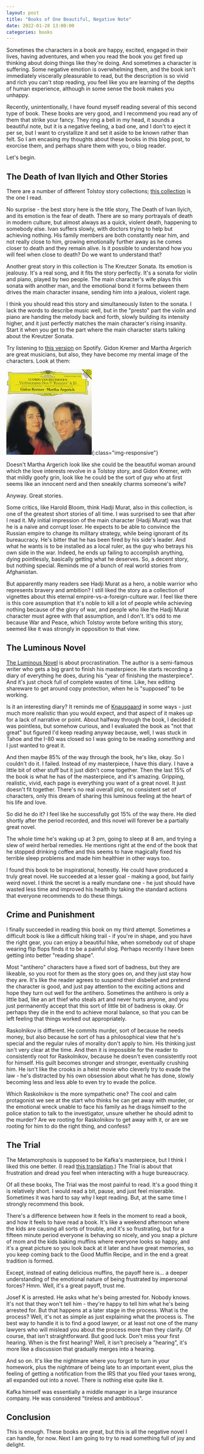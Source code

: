 ```yaml
---
layout: post
title: "Books of One Beautiful, Negative Note"
date: 2022-01-28 13:00:00
categories: books
---
```


Sometimes the characters in a book are happy, excited, engaged in
their lives, having adventures, and when you read the book you get
fired up thinking about doing things like they're doing. And sometimes
a character is suffering. Some negative emotion is overwhelming them,
and the book isn't immediately viscerally pleasurable to read, but the
description is so vivid and rich you can't stop reading, you feel like
you are learning of the depths of human experience, although in some
sense the book makes you unhappy.

Recently, unintentionally, I have found myself reading several of this
second type of book. These books are very good, and I recommend you
read any of them that strike your fancy. They ring a bell in my head,
it sounds a beautiful note, but it is a negative feeling, a bad one,
and I don't to eject it per se, but I want to crystallize it and
set it aside to be known rather than felt. So I am encasing my
thoughts about these books in this blog post, to exorcise them, and
perhaps share them with you, o blog reader.

Let's begin.

## The Death of Ivan Ilyich and Other Stories

There are a number of different Tolstoy story collections; [this
collection](https://www.amazon.com/Death-Ilyich-Stories-Vintage-Classics-ebook/dp/B002VD6NJQ/)
is the one I read.

No surprise - the best story here is the title story, The Death of
Ivan Ilyich, and its emotion is the fear of death. There are so many
portrayals of death in modern culture, but almost always as a quick,
violent death, happening to somebody else. Ivan suffers slowly, with
doctors trying to help but achieving nothing. His family
members are both constantly near him, and not really close to
him, growing emotionally further away as he comes closer to death and
they remain alive. Is it possible to understand how you will feel when
close to death? Do we want to understand that?

Another great story in this collection is The Kreutzer Sonata. Its
emotion is jealousy. It's a real song, and it fits the story
perfectly. It's a sonata for violin and piano, played by two
people. The main character's wife plays this sonata with another man,
and the emotional bond it forms between them drives the main character
insane, sending him into a jealous, violent rage.

I think you should read this story and simultaneously listen to the
sonata. I lack the words to describe music well, but in the "presto"
part the violin and piano are handing the melody back and forth,
slowly building its intensity higher, and it just perfectly matches
the main character's rising insanity. Start it when you get to the
part where the main character starts talking about the Kreutzer
Sonata.

Try listening to [this
version](https://open.spotify.com/album/6Pd05vKoj2yspCnGc3PJrl) on
Spotify. Gidon Kremer and Martha Argerich are great musicians, but also, they have
become my mental image of the characters. Look at them:

![kreutzer](/assets/kreutzer.jpeg){:class="img-responsive"}

Doesn't Martha Argerich look like she could be the beautiful woman around which
the love interests revolve in a Tolstoy story, and Gidon Kremer, with
that mildly goofy grin, look like he could be the sort of guy who at
first seems like an innocent nerd and then sneakily charms someone's
wife?

Anyway. Great stories.

Some critics, like Harold Bloom, think Hadji Murat, also in this collection,
is one of the greatest short stories of all time. I was surprised to
see that after I read it. My initial impression of the main character
(Hadji Murat) was that he is a naive and corrupt loser. He expects to
be able to convince the Russian empire to change its military
strategy, while being ignorant of its bureaucracy. He's bitter that he
has been fired by his side's leader. And what he wants is to be
installed as a local ruler, as the guy who betrays his own side in the
war. Indeed, he ends up failing to accomplish anything, dying
pointlessly, basically getting what he deserves. So, a decent story,
but nothing special. Reminds me of a bunch of real world stories from
Afghanistan.

But apparently many readers see Hadji Murat as a hero, a noble warrior
who represents bravery and ambition? I still liked the story as a
collection of vignettes about this eternal empire-vs-a-foreign-culture
war. I feel like there is this core assumption that it's noble to kill
a lot of people while achieving nothing because of the glory of war,
and people who like the Hadji Murat character must agree with that
assumption, and I don't. It's odd to me because War and Peace, which
Tolstoy wrote before writing this story, seemed like it was strongly
in opposition to that view.

## The Luminous Novel

[The Luminous
Novel](https://www.amazon.com/Luminous-Novel-Mario-Levrero-ebook/dp/B092HDKL16/)
is about procrastination. The author is a semi-famous
writer who gets a big grant to finish his masterpiece. He starts
recording a diary of everything he does, during his "year of finishing
the masterpiece". And it's just chock full of complete wastes of
time. Like, hex editing shareware to get around copy protection, when
he is "supposed" to be working.

Is it an interesting diary? It reminds me of
[Knausgaard](/books/2020/08/29/knausgaards-struggle.html) in some
ways - just much more realistic than you would expect, and that aspect
of it makes up for a lack of narrative or point. About halfway through
the book, I decided it was pointless, but somehow curious, and I
evaluated the book as "not that great" but figured I'd keep reading
anyway because, well, I was stuck in Tahoe and the I-80 was closed so
I was going to be reading *something* and I just wanted to great it.

And then maybe 85% of the way through the book, he's like, okay. So I
couldn't do it. I failed. Instead of my masterpiece, I have this
diary. I have a little bit of other stuff but it just didn't come
together. Then the last 15% of the book is what he has of the
masterpiece, and it's amazing. Gripping, realistic, vivid, each page
is everything you want of a great novel. It just doesn't fit
together. There's no real overall plot, no consistent set of
characters, only this dream of sharing this luminous feeling at the
heart of his life and love.

So did he do it? I feel like he successfully got 15% of the way
there. He died shortly after the period recorded, and this novel will
forever be a partially great novel.

The whole time he's waking up at 3 pm, going to sleep at 8
am, and trying a slew of weird herbal remedies. He mentions right at
the end of the book that he stopped drinking coffee and this seems to
have magically fixed his terrible sleep problems and made him
healthier in other ways too.

I found this book to be inspirational, honestly. He could have
produced a truly great novel. He succeeded at a lesser goal -
making a good, but fairly weird novel. I think the secret is a really
mundane one - he just should have wasted less time and improved his
health by taking the standard actions that everyone recommends to do
these things.

## Crime and Punishment

I finally succeeded in reading this book on my third
attempt. Sometimes a difficult book is like a difficult hiking trail -
if you're in shape, and you have the right gear, you can
enjoy a beautiful hike, when somebody out of shape wearing flip flops finds
it to be a painful slog. Perhaps recently I have been getting into
better "reading shape".

Most "antihero" characters have a fixed sort of badness, but they are
likeable, so you root for them as the story goes on, and they just
stay how they are. It's like the reader agrees to suspend their
disbelief and pretend the character is good, and just pay attention to
the exciting actions and hope they turn out well for the
antihero. Sometimes the antihero is only a little bad, like an art
thief who steals art and never hurts anyone, and you just permanently
accept that this sort of little bit of badness is okay. Or perhaps
they die in the end to achieve moral balance, so that you can be left
feeling that things worked out appropriately.

Raskolnikov is different. He commits murder, sort of because he needs
money, but also because he sort of has a philosophical view that he's
special and the regular rules of morality don't apply to him. His
thinking just isn't very clear at the time. And then it is impossible
for the reader to consistently root for Raskolnikov, because he
doesn't even consistently root for himself. His guilt becomes stronger
and stronger, eventually crushing him. He isn't like the crooks in a
heist movie who cleverly try to evade the law - he's distracted by his
own obsession about what he has done, slowly becoming less and less
able to even try to evade the police.

Which Raskolnikov is the more sympathetic one? The cool and calm
protagonist we see at the start who thinks he can get away with
murder, or the emotional wreck unable to face his family as he drags
himself to the police station to talk to the investigator, unsure
whether he should admit to the murder? Are we rooting for
Raskolnikov to get away with it, or are we rooting for him to do the
right thing, and confess?

## The Trial

The Metamorphosis is supposed to be Kafka's masterpiece, but I think I
liked this one better. (I read [this translation](https://www.amazon.com/Trial-Translation-Restored-Schocken-Library-ebook/dp/B00985E0VI).) The Trial is about that frustration and dread
you feel when interacting with a huge bureaucracy.

Of all these books, The Trial was the most painful to read. It's a
good thing it is relatively short. I would read a bit, pause, and just
feel miserable. Sometimes it was hard to say why I kept reading. But,
at the same time I strongly recommend this book.

There's a difference between how it feels in the moment to read a
book, and how it feels to have read a book. It's like a weekend afternoon
where the kids are causing all sorts of trouble, and it's so
frustrating, but for a fifteen minute period everyone is behaving so
nicely, and you snap a picture of mom and the kids baking muffins
where everyone looks so happy, and it's a great picture so you look
back at it later and have great memories, so you keep coming back to
the Good Muffin Recipe, and in the end a great tradition is formed.

Except, instead of eating delicious muffins, the payoff here is... a
deeper understanding of the emotional nature of being frustrated by
impersonal forces? Hmm. Well, it's a great payoff, trust me.

Josef K is arrested. He asks what he's being arrested for. Nobody
knows. It's not that they won't tell him - they're happy to tell him
what he's being arrested for. But that happens at a later stage in the
process. What is the process? Well, it's not as simple as just
explaining what the process is. The best way to handle it is to find a
good lawyer, or at least not one of the many lawyers who will mislead
you about the process more than they clarify. Of course, that isn't
straightforward. But good luck. Don't miss your first hearing. When is
the first hearing? Well, it isn't precisely a "hearing", it's more
like a discussion that gradually merges into a hearing.

And so on. It's like the nightmare where you forgot to turn in your
homework, plus the nightmare of being late to an important event, plus
the feeling of getting a notification from the IRS that you filed your
taxes wrong, all expanded out into a novel. There is nothing else
quite like it.

Kafka himself was essentially a middle manager in a large insurance
company. He was considered "tireless and ambitious". 

## Conclusion

This is enough. These books are great, but this is all the negative
novel I can handle, for now. Next I am going to try to read something
full of joy and delight.

